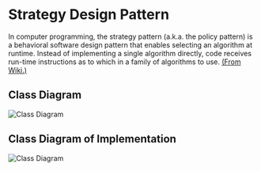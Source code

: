 # Strategy Design Pattern

In computer programming, the strategy pattern (a.k.a. the policy pattern) is a behavioral software design pattern that enables selecting an algorithm at runtime. Instead of implementing a single algorithm directly, code receives run-time instructions as to which in a family of algorithms to use.
[(From Wiki.)](https://en.wikipedia.org/wiki/Strategy_pattern)

## Class Diagram

![Class Diagram](http://www.plantuml.com/plantuml/proxy?cache=no&src=https://raw.githubusercontent.com/JurajX/Notes/design-patterns/DesignPatterns/Strategy/strategy.puml)

## Class Diagram of Implementation

![Class Diagram](http://www.plantuml.com/plantuml/proxy?cache=no&src=https://raw.githubusercontent.com/JurajX/Notes/design-patterns/DesignPatterns/Strategy/implemented.puml)
